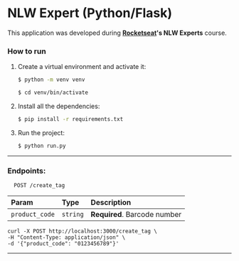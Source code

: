 # NLW Expert (Python/Flask)

This application was developed during **[Rocketseat](https://www.rocketseat.com.br/)'s NLW Experts** course.


### How to run
1. Create a virtual environment and activate it:
    ```bash
    $ python -m venv venv

    $ cd venv/bin/activate
    ```

1. Install all the dependencies:
    ```bash
    $ pip install -r requirements.txt
    ```

1. Run the project:
    ```bash
    $ python run.py
    ``` 
---

### Endpoints:
```http
  POST /create_tag
```
|     Param   | Type       | Description                         |
| :---------- | :--------- | :---------------------------------- |
| `product_code` | `string` | **Required**. Barcode number       |

```curl
curl -X POST http://localhost:3000/create_tag \
-H "Content-Type: application/json" \
-d '{"product_code": "0123456789"}'
```
---

